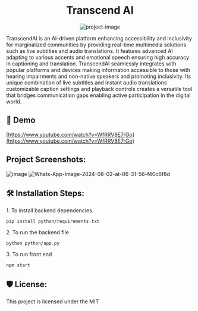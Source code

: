 <h1 align="center" id="title">Transcend AI</h1>

<p align="center"><img src="https://socialify.git.ci/ayushmanlakshkar/hack4change/image?language=1&amp;owner=1&amp;name=1&amp;stargazers=1&amp;theme=Light" alt="project-image"></p>

<p id="description">TranscendAI is an AI-driven platform enhancing accessibility and inclusivity for marginalized communities by providing real-time multimedia solutions such as live subtitles and audio translations. It features advanced AI adapting to various accents and emotional speech ensuring high accuracy in captioning and translation. TranscendAI seamlessly integrates with popular platforms and devices making information accessible to those with hearing impairments and non-native speakers and promoting inclusivity. Its unique combination of live subtitles and instant audio translations customizable caption settings and playback controls creates a versatile tool that bridges communication gaps enabling active participation in the digital world.</p>

<h2>🚀 Demo</h2>

[https://www.youtube.com/watch?v=WfRRV8E7rGo](https://www.youtube.com/watch?v=WfRRV8E7rGo)

<h2>Project Screenshots:</h2>



<img src="https://i.ibb.co/HXcXXJV/image.png" alt="image" border="0">



<img src="https://i.ibb.co/bFR6dDt/Whats-App-Image-2024-08-02-at-06-31-56-f40c6f8d.jpg" alt="Whats-App-Image-2024-08-02-at-06-31-56-f40c6f8d" border="0">



<h2>🛠️ Installation Steps:</h2>

<p>1. To install backend dependencies</p>

```
pip install python/requirements.txt
```

<p>2. To run the backend file</p>

```
python python/app.py
```

<p>3. To run front end</p>

```
npm start
```

<h2>🛡️ License:</h2>

This project is licensed under the MIT

